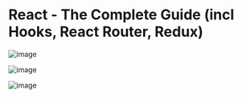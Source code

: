 # React - The Complete Guide (incl Hooks, React Router, Redux)

![image](https://user-images.githubusercontent.com/95168051/187039568-bac1b72f-d07f-4e82-8923-d940cb415e0c.png)

![image](https://user-images.githubusercontent.com/95168051/187039583-6f6f1ce6-b756-4418-9c21-a4c59b1bbe94.png)


![image](https://user-images.githubusercontent.com/95168051/187039588-97e75b0c-6d3a-42a9-90d9-382c60239d07.png)
